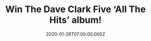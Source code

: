 ---
campaign-uuid: "c-b981521e-30b2-4653-adae-d5b0d2cf8fbb"
type: "Competition"
category: "Music"
date: "2020-01-28T07:00:00.000Z"
end-date: "2020-02-28T23:59:00.000Z"
disable-form: false
is_promoted: false
has_entry_page: true
title: "Win The Dave Clark Five ‘All The Hits’ album!"
competition-description: "<p>The Dave Clark Five’s own unique brand of music sold\
  \ in excess of one hundred million records during their career. “All The Hits” is\
  \ the definitive collection of their biggest selling tracks including “Glad All\
  \ Over”, “Bits & Pieces” and “Do You Love Me”. We are giving you the chance of wining\
  \ this amazing cd.</p>\n<p>Click below for a chance to win.</p>\n"
hero-header: "Win The Dave Clark Five ‘All The Hits’ album!"
terms-confirmation: "N/A"
banner-img: "https://assets.expresslyapp.com/asset-85cb1e77-81ae-4c15-9468-3f46832b1b9e.jpg"
logo-left-href: "aaa.nme.com"
logo-left-image: "https://assets.expresslyapp.com/asset-10953888-0637-403c-ae90-c0d1f26838a8.jpg"
logo-left-title: "NME AAA"
bg-image-hero: "https://assets.expresslyapp.com/asset-f63fb2df-f949-42d7-95df-6c2fa88d4618.jpg"
bg-image-first: "https://assets.expresslyapp.com/asset-ccb31e8d-3cab-4ad0-8399-0eb5adc8ee96.jpg"
section1-content: "<p>This new UK release will be available in a 1CD Digipack with\
  \ 32 page booklet and 2LP Gatefold Sleeve on 180g Black LP featuring fully remastered\
  \ audio, including all of the biggest DC5 hits in the UK. It will also be available\
  \ digitally for purchase and streaming.\_</p>\n<p>The Dave Clark Five were the first\
  \ English group to tour the United States, spearheading the British Invasion. During\
  \ their first two years in the US they scored no less than fifteen consecutive Top\
  \ Twenty hits, more than anyone except The Beatles. They took the world by storm\
  \ and helped change the rock scene, blasting hit after hit over the world’s radio\
  \ airwaves.</p>\n<p>Enter below and it could be yours!</p>\n"
entry-title: "Win The Dave Clark Five ‘All The Hits’ album!"
entry-content: "<p>Enter the draw to win The Dave Clark Five ‘All The Hits’ album\
  \ by completing the form below before 23:59 on the 28th of February 2019.</p>\n"
has-winner: false
prize-description: "The Dave Clark Five ‘All The Hits’ album!"
special-conditions: "Multiple entries are allowed up to one every day.\r\nThis competition\
  \ is also available on: https://club.expressly.io/competitions/dave-clark-five-all-the-hits"
country-restrictions:
- "GB"
---
